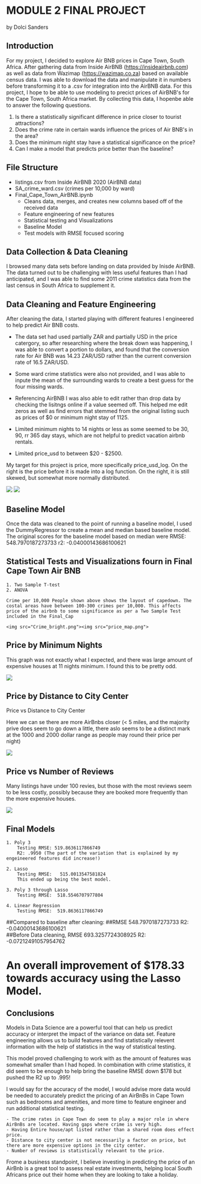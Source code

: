 # MODULE 2 FINAL PROJECT
by Dolci Sanders

 ## Introduction

For my project, I decided to explore Air BNB prices in Cape Town, South Africa. After gathering data from Inside AirBNB (https://insideairbnb.com) as well as data from Wazimap (https://wazimap.co.za) based on available census data. I was able to download the data and manipulate it in numbers before transforming it to a .csv for integration into the AirBNB data. For this project, I hope to be able to use modeling to precict prices of AirBNB's for the Cape Town, South Africa market. By collecting this data, I hopenbe able to answer the following questions.


1. Is there a statistically significant difference in price closer to tourist attractions?
2. Does the crime rate in certain wards influence the prices of Air BNB's in the area? 
3. Does the minimum night stay have a statistical significance on the price? 
4. Can I make a model that predicts price better than the baseline? 



## File Structure

- listings.csv from Inside AirBNB 2020 (AirBNB data)
- SA_crime_ward.csv (crimes per 10,000 by ward)
- Final_Cape_Town_AirBNB.ipynb 
    - Cleans data, merges, and creates new columns based off of the received data
    - Feature engineering of new features
    - Statistical testing and Visualizations
    - Baseline Model
    - Test models with RMSE focused scoring 

## Data Collection & Data Cleaning

I browsed many data sets before landing on data provided by Inisde AirBNB. The data turned out to be challenging with less useful features than I had anticipated, and I was able to find some 2011 crime statistics data from the last census in South Africa to supplement it. 


## Data Cleaning and Feature Engineering

After cleaning the data, I started playing with different features I engineered to help predict Air BNB costs. 

   - The data set had used partially ZAR and partially USD in the price catergory, so after researching where the break down was happening, I was able to convert a portion to dollars, and found that the conversion rate for Air BNB was 14.23 ZAR/USD rather than the current conversion rate of 16.5 ZAR/USD. 
   - Some ward crime statistics were also not provided, and I was able to inpute the mean of the surrounding wards to create a best guess for the four missing wards. 
   - Referencing AirBNB I was also able to edit rather than drop data by checking the lisitngs online if a value seemed off. This helped me edit zeros as well as find errors that stemmed from the original listing such as prices of $0 or minimum night stay of 1125. 
    
    
  - Limited minimum nights to 14 nights or less as some seemed to be 30, 90, rr 365 day stays, which are not helpful to predict vacation airbnb rentals.
  - Limited price_usd to between $20 - $2500.
    

  My target for this project is price, more specifically price_usd_log. 
On the right is the price before it is made into a log function. On the right, it is still skewed, but somewhat more normally distributed. 

<img src="skewed_price.png"> <img src="normalized_price.png">

## Baseline Model

Once the data was cleaned to the point of running a baseline model, I used the DummyRegressor to create a mean and median based baseline model. The original scores for the baseline model based on median were RMSE: 548.7970187273733 r2:  -0.04000143686100621

## Statistical Tests and Visualizations fourn in Final Cape Town Air BNB

    1. Two Sample T-test
    2. ANOVA

    Crime per 10,000 People shown above shows the layout of capedown. The costal areas have between 100-300 crimes per 10,000. This affects price of the airbnb to some significance as per a Two Sample Test included in the Final_Cap

    <img src="Crime_bright.png"><img src="price_map.png">

## Price by Minimum Nights 

This graph was not exactly what I expected, and there was large amount of expensive houses at 11 nights minimum.
I found this to be pretty odd. 

<img src="nights_price.png">


## Price by Distance to City Center 

Price vs Distance to City Center
 
Here we can se there are more AirBnbs closer (< 5 miles, and the majority prive does seem to go down a little, there aslo seems to be a distinct mark at the 1000 and 2000 dollar range as people may round their price per night)

<img src="price_distance.png">

## Price vs Number of Reviews

Many listings have under 100 revies, but those with the most reviews seem to be less costly, possibly because they are booked more frequently than the more expensive houses. 

<img src="price_reviews.png">

## Final Models

    1. Poly 3 
        Testing RMSE: 519.8636117866749
        R2: .9950 (The part of the variation that is explained by my engeineered features did increase!)

    2. Lasso
        Testing RMSE:   515.0013547581824
        This ended up being the best model. 

    3. Poly 3 through Lasso
        Testing RMSE:  518.5546707977804

    4. Linear Regression
        Testing RMSE:  519.8636117866749

##Compared to baseline after cleaning: 
##RMSE 548.7970187273733 R2:  -0.04000143686100621    
##Before Data cleaning, RMSE  693.3257724308925 R2:  -0.07212491057954762

# An overall improvement of $178.33 towards accuracy using the Lasso Model.

## Conclusions 

Models in Data Science are a powerful tool that can help us predict accuracy or interpret the impact of the variance on data set. Feature engineering allows us to build features and find statistically relevent information with the help of statistics in the way of statistical testing. 

This model proved challenging to work with as the amount of features was somewhat smaller than I had hoped. In combination with crime statistics, it did seem to be enough to help bring the baseline RMSE down $178 but pushed the R2 up to .995! 
 
I would say for the accuracy of the model, I would advise more data would be needed to accurately predict the pricing of an AirBnBs in Cape Town such as bedrooms and amenities, and more time to feature engineer and run additional statistical testing. 
 
    - The crime rates in Cape Town do seem to play a major role in where AirBnBs are located. Having gaps where crime is very high. 
    - Having Entire house/apt listed rather than a shared room does effect price. 
    - Distance to city center is not necessarily a factor on price, but there are more expensive options in the city center. 
    - Number of reviews is statistically relevant to the price. 
    
Frome a business standpoint, I believe investing in predicting the price of an AirBnb is a great tool to assess real estate investments, helping local South Africans price out their home when they are looking to take a holiday.


